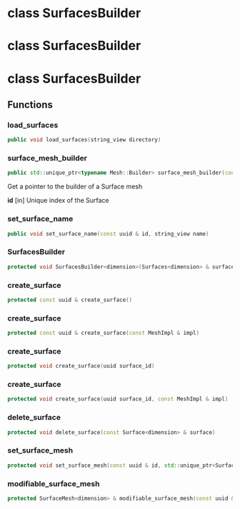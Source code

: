 # class SurfacesBuilder


# class SurfacesBuilder


# class SurfacesBuilder


## Functions

### load_surfaces

```cpp
public void load_surfaces(string_view directory)
```


### surface_mesh_builder

```cpp
public std::unique_ptr<typename Mesh::Builder> surface_mesh_builder(const uuid & id)
```


 Get a pointer to the builder of a Surface mesh

**id** [in] Unique index of the Surface

### set_surface_name

```cpp
public void set_surface_name(const uuid & id, string_view name)
```


### SurfacesBuilder

```cpp
protected void SurfacesBuilder<dimension>(Surfaces<dimension> & surfaces)
```


### create_surface

```cpp
protected const uuid & create_surface()
```


### create_surface

```cpp
protected const uuid & create_surface(const MeshImpl & impl)
```


### create_surface

```cpp
protected void create_surface(uuid surface_id)
```


### create_surface

```cpp
protected void create_surface(uuid surface_id, const MeshImpl & impl)
```


### delete_surface

```cpp
protected void delete_surface(const Surface<dimension> & surface)
```


### set_surface_mesh

```cpp
protected void set_surface_mesh(const uuid & id, std::unique_ptr<SurfaceMesh<dimension> > mesh)
```


### modifiable_surface_mesh

```cpp
protected SurfaceMesh<dimension> & modifiable_surface_mesh(const uuid & id)
```




